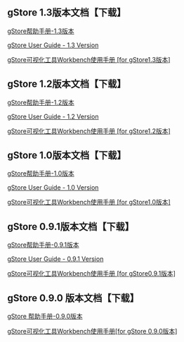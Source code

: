 ## gStore 1.3版本文档【下载】

[gStore帮助手册-1.3版本](http://gstore-bucket.oss-cn-zhangjiakou.aliyuncs.com/gstoreweb/gStore%E5%B8%AE%E5%8A%A9%E6%89%8B%E5%86%8C-1.3%E7%89%88%E6%9C%AC.pdf)

[gStore User Guide - 1.3 Version](http://gstore-bucket.oss-cn-zhangjiakou.aliyuncs.com/gstoreweb%2FgStore%20User%20Guide%20-%201.3%20Version.pdf)

[gStore可视化工具Workbench使用手册 [for gStore1.3版本]](http://gstore-bucket.oss-cn-zhangjiakou.aliyuncs.com/gstoreweb%2FgStore%20Workbench%E7%94%A8%E6%88%B7%E6%89%8B%E5%86%8CV1.3.pdf)



## gStore 1.2版本文档【下载】

[gStore帮助手册-1.2版本](https://gstore-bucket.oss-cn-zhangjiakou.aliyuncs.com/gstoreweb/gStore%E5%B8%AE%E5%8A%A9%E6%89%8B%E5%86%8C-1.2%E7%89%88%E6%9C%AC.pdf)

[gStore User Guide - 1.2 Version](https://gstore-bucket.oss-cn-zhangjiakou.aliyuncs.com/gstoreweb/gStore%20User%20Guide%20-%201.2%20Version.pdf)

[gStore可视化工具Workbench使用手册 [for gStore1.2版本]](https://gstore-bucket.oss-cn-zhangjiakou.aliyuncs.com/gstoreweb/gStore%20Workbench%E7%94%A8%E6%88%B7%E6%89%8B%E5%86%8CV1.2.pdf)



## gStore 1.0版本文档【下载】

[gStore帮助手册-1.0版本](https://gstore-bucket.oss-cn-zhangjiakou.aliyuncs.com/gstoreweb/gStore%E5%B8%AE%E5%8A%A9%E6%89%8B%E5%86%8C-1.0%E7%89%88%E6%9C%AC.pdf)

[gStore User Guide - 1.0 Version](https://gstore-bucket.oss-cn-zhangjiakou.aliyuncs.com/gstoreweb/gStore%20User%20Guide%20-%201.0%20Version.pdf)

[gStore可视化工具Workbench使用手册 [for gStore1.0版本]]( https://gstore-bucket.oss-cn-zhangjiakou.aliyuncs.com/gstoreweb/gStore%20Workbench%E7%94%A8%E6%88%B7%E6%89%8B%E5%86%8CV1.0.pdf)



## gStore 0.9.1版本文档【下载】

[gStore帮助手册-0.9.1版本](https://gstore-bucket.oss-cn-zhangjiakou.aliyuncs.com/gstoreweb/gStore0.9.1%E7%89%88%E6%9C%AC%E6%96%87%E6%A1%A3.pdf)

[gStore  User Guide - 0.9.1 Version](https://gstore-bucket.oss-cn-zhangjiakou.aliyuncs.com/gstoreweb/gStore0.9.1%20Version%20User%20Guide.pdf)

[gStore可视化工具Workbench使用手册 [for gStore0.9.1版本]](https://gstore-bucket.oss-cn-zhangjiakou.aliyuncs.com/gstoreweb/gStore%20Workbench%E4%BD%BF%E7%94%A8%E6%89%8B%E5%86%8Cfor%20gStore%200.9.1%E7%89%88%E6%9C%AC.pdf)



## gStore 0.9.0 版本文档【下载】

[gStore 帮助手册-0.9.0版本](https://gstore-bucket.oss-cn-zhangjiakou.aliyuncs.com/gstoreweb/gStore0.9.0%E7%89%88%E6%9C%AC%E6%96%87%E6%A1%A3.pdf)

[gStore可视化工具Workbench使用手册[for gStore 0.9.0版本]](https://gstore-bucket.oss-cn-zhangjiakou.aliyuncs.com/gstoreweb/gStore%20Workbench%E4%BD%BF%E7%94%A8%E6%89%8B%E5%86%8Cfor%20gStore0.9.0%E7%89%88%E6%9C%AC.pdf)

